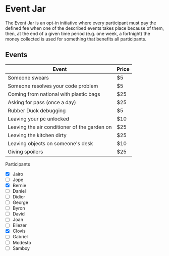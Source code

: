 # Event Jar

The Event Jar is an opt-in initiative where every participant must pay the defined fee when one of the described events takes place because of them, then, at the end of a given time period (e.g. one week, a fortnight) the money collected is used for something that benefits all participants.

## Events

| Event                                                | Price |
| ---------------------------------------------------- | ----- |
| Someone swears                                       | $5    |
| Someone resolves your code problem                   | $5    |
| Coming from national with plastic bags               | $25   |
| Asking for pass (once a day)                         | $25   |
| Rubber Duck debugging                                | $5    |
| Leaving your pc unlocked                             | $10   |
| Leaving the air conditioner of the garden on         | $25   |
| Leaving the kitchen dirty                            | $25   |
| Leaving objects on someone's desk                    | $10   |
| Giving spoilers                                      | $25   |


Participants
- [x] Jairo
- [ ] Jope
- [x] Bernie
- [ ] Daniel
- [ ] Didier
- [ ] George
- [ ] Byron
- [ ] David
- [ ] Joan
- [ ] Eliezer
- [x] Clovis
- [ ] Gabriel
- [ ] Modesto
- [ ] Samboy
